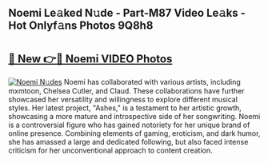 ## Noemi Le𝚊ked N𝚞de - Part-M87 Video Le𝚊ks - Hot Onlyf𝚊ns Photos 9Q8h8

# <h2><a href="http://ab3401.deff.icu/?id=Noemi">🔗 New 👉🔴 Noemi VIDEO Photos</a></h2>

[![Noemi N𝚞des](https://i.imgur.com/rIISA9y.gif)](http://ab3401.deff.icu/?id=Noemi)
Noemi has collaborated with various artists, including mxmtoon, Chelsea Cutler, and Claud. These collaborations have further showcased her versatility and willingness to explore different musical styles. Her latest project, "Ashes," is a testament to her artistic growth, showcasing a more mature and introspective side of her songwriting. Noemi is a controversial figure who has gained notoriety for her unique brand of online presence. Combining elements of gaming, eroticism, and dark humor, she has amassed a large and dedicated following, but also faced intense criticism for her unconventional approach to content creation.
